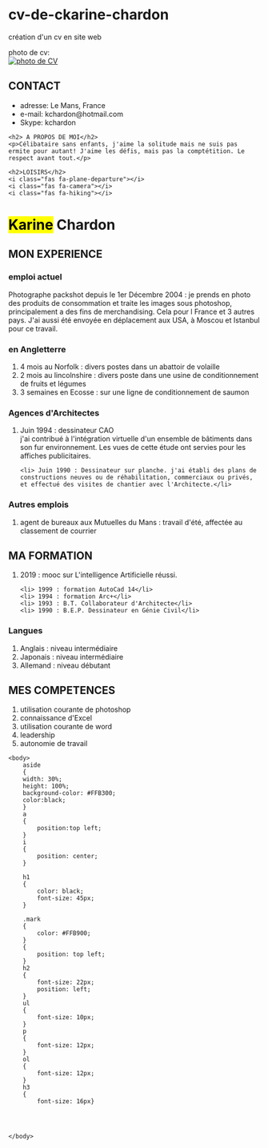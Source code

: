 # cv-de-ckarine-chardon
création d'un cv en site web
<!DOCTYPE html>
<html lang="fr-FR">
<head>
  <meta charset="utf-8" />
  <link rel="stylesheet" href="style.css"/>
  <title>CV Karine Chardon</title>
</head>

<body>

  <aside>
   photo de cv:<br/>
   <a href="images/portrait.jpg"><img src="images/portrait_mini.jpg" alt="photo de CV" title="cliquez pour agrandir"/></a>
   <h2>CONTACT</h2>
   <ul>
    <li>adresse: Le Mans, France</li>
    <li>e-mail: kchardon@hotmail.com</li>
    <li>Skype: kchardon</li></ul>

    <h2> A PROPOS DE MOI</h2>
    <p>Célibataire sans enfants, j'aime la solitude mais ne suis pas ermite pour autant! J'aime les défis, mais pas la comptétition. Le respect avant tout.</p>

    <h2>LOISIRS</h2>
    <i class="fas fa-plane-departure"></i>
    <i class="fas fa-camera"></i>
    <i class="fas fa-hiking"></i>
  </aside>

  <h1><mark> Karine</mark> Chardon</h1>
  
  
  <h2> MON EXPERIENCE</h2>
  <h3> emploi actuel</h3>


  <p> Photographe packshot depuis le 1er Décembre 2004 : je prends en photo des produits de consommation et traite les images sous photoshop, principalement a des fins de merchandising. Cela pour l France et 3 autres pays. J'ai aussi été envoyée en déplacement aux USA, à Moscou et Istanbul pour ce travail.</p>

  <h3> en Angletterre</h3>
  <ol> 
    <li> 4 mois au Norfolk : divers postes dans un abattoir de volaille</li>
    <li> 2 mois au lincolnshire : divers poste dans une usine de conditionnement de fruits et légumes</li>
    <li> 3 semaines en Ecosse : sur une ligne de conditionnement de saumon</li>
  </ol>

  <h3> Agences d'Architectes</h3>
  <ol>
    <li> Juin 1994 : dessinateur CAO<br/> j'ai contribué à l'intégration virtuelle d'un ensemble de bâtiments dans son fur environnement. Les vues de cette étude ont servies pour les affiches publicitaires.</li>

    <li> Juin 1990 : Dessinateur sur planche. j'ai établi des plans de constructions neuves ou de réhabilitation, commerciaux ou privés, et effectué des visites de chantier avec l'Architecte.</li>

  </ol>


  <h3> Autres emplois</h3> 
  <ol>
    <li> agent de bureaux aux Mutuelles du Mans : travail d'été, affectée au classement de courrier</li>
  </ol>

  <h2> MA FORMATION</h2>
  <ol>    
    <li> 2019 : mooc sur L'intelligence Artificielle réussi.</li>

    <li> 1999 : formation AutoCad 14</li>
    <li> 1994 : formation Arc+</li>
    <li> 1993 : B.T. Collaborateur d'Architecte</li>
    <li> 1990 : B.E.P. Dessinateur en Génie Civil</li>
  </ol>
  <h3> Langues</h3>
  <ol>
    <li> Anglais : niveau intermédiaire</li>
    <li> Japonais : niveau intermédiaire</li>
    <li> Allemand : niveau débutant</li>
  </ol>
  <h2> MES COMPETENCES</h2>
  <ol>
    <li> utilisation courante de photoshop</li>
    <li> connaissance d'Excel</li>
    <li> utilisation courante de word</li>
    <li> leadership</li>
    <li> autonomie de travail</li>
  </ol>


</body>
</html>
<!DOCTYPE html>
<html>
	<head>
	    <meta charset="utf-8" />
	    <link rel="stylesheet" href="style.css" />
	    <title>CV de Karine Chardon</title>
	</head>

	<body>
		aside
		{
		width: 30%;
		height: 100%;
		background-color: #FFB300;
		color:black;
		}
		a
		{
			position:top left;
		}
		i
		{
			position: center;
		}

		h1
		{
			color: black;
			font-size: 45px;
		}

		.mark
		{
			color: #FFB900;
		}
		{
			position: top left;
		}
		h2
		{
			font-size: 22px;
			position: left;
		}
		ul
		{
			font-size: 10px;
		}
		p
		{
			font-size: 12px;
		}
		ol
		{
			font-size: 12px;
		}
		h3
		{
			font-size: 16px}
	



	</body>
</html>
		


